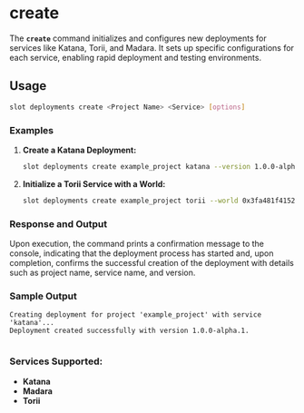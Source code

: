 # create

The **`create`** command initializes and configures new deployments for services like Katana, Torii, and Madara. It sets up specific configurations for each service, enabling rapid deployment and testing environments.

## **Usage**

```sh
slot deployments create <Project Name> <Service> [options]
```

### **Examples**

1. **Create a Katana Deployment:**
    
    ```sh
    slot deployments create example_project katana --version 1.0.0-alpha.1
    ```
    
2. **Initialize a Torii Service with a World:**
    
    ```sh
    slot deployments create example_project torii --world 0x3fa481f41522b90b3684ecfab7650c259a76387fab9c380b7a959e3d4ac69f
    ```
### Response and Output

Upon execution, the command prints a confirmation message to the console, indicating that the deployment process has started and, upon completion, confirms the successful creation of the deployment with details such as project name, service name, and version.

### Sample Output

```
Creating deployment for project 'example_project' with service 'katana'...
Deployment created successfully with version 1.0.0-alpha.1.


```

### **Services Supported:**

- **Katana**
- **Madara**
- **Torii**